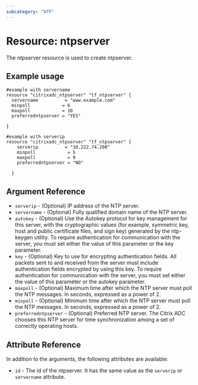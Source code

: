 ```yaml
---
subcategory: "NTP"
---
```


# Resource: ntpserver

The ntpserver resource is used to create ntpserver.


## Example usage

```hcl
#example with servername
resource "citrixadc_ntpserver" "tf_ntpserver" {
  servername          = "www.example.com"
  minpoll            = 6
  maxpoll            = 10
  preferredntpserver = "YES"

}

#example with serverip
resource "citrixadc_ntpserver" "tf_ntpserver" {
	serverip          = "10.222.74.200"
	minpoll            = 5
	maxpoll            = 9
	preferredntpserver = "NO"
  
  }
```


## Argument Reference

* `serverip` - (Optional) IP address of the NTP server.
* `servername` - (Optional) Fully qualified domain name of the NTP server.
* `autokey` - (Optional) Use the Autokey protocol for key management for this server, with the cryptographic values (for example, symmetric key, host and public certificate files, and sign key) generated by the ntp-keygen utility. To require authentication for communication with the server, you must set either the value of this parameter or the key parameter.
* `key` - (Optional) Key to use for encrypting authentication fields. All packets sent to and received from the server must include authentication fields encrypted by using this key. To require authentication for communication with the server, you must set either the value of this parameter or the autokey parameter.
* `maxpoll` - (Optional) Maximum time after which the NTP server must poll the NTP messages. In seconds, expressed as a power of 2.
* `minpoll` - (Optional) Minimum time after which the NTP server must poll the NTP messages. In seconds, expressed as a power of 2.
* `preferredntpserver` - (Optional) Preferred NTP server. The Citrix ADC chooses this NTP server for time synchronization among a set of correctly operating hosts.



## Attribute Reference

In addition to the arguments, the following attributes are available:

* `id` - The id of the ntpserver. It has the same value as the `serverip` or `servername` attribute.


